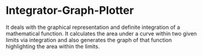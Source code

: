 # Integrator-Graph-Plotter
It deals with the graphical representation and definite integration of a  mathematical function. It  calculates  the area under a curve within  two given  limits  via  integration and also generates the graph of that function highlighting the area within the  limits.
